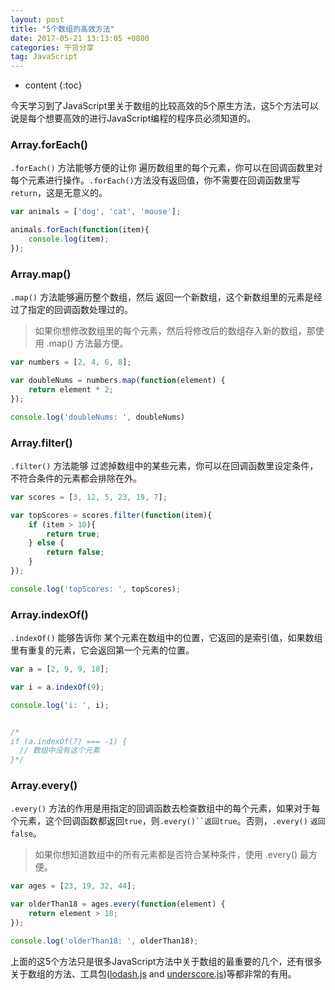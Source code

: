 ```yaml
---
layout: post
title: "5个数组的高效方法"
date: 2017-05-21 13:13:05 +0800
categories: 干货分享
tag: JavaScript
---
```


* content
{:toc}

今天学习到了JavaScript里关于数组的比较高效的5个原生方法，这5个方法可以说是每个想要高效的进行JavaScript编程的程序员必须知道的。<!-- more -->

### Array.forEach()

`.forEach()` 方法能够方便的让你 遍历数组里的每个元素，你可以在回调函数里对每个元素进行操作。`.forEach()`方法没有返回值，你不需要在回调函数里写`return`，这是无意义的。

```js
var animals = ['dog', 'cat', 'mouse'];

animals.forEach(function(item){
    console.log(item);
});
```

### Array.map()

`.map()` 方法能够遍历整个数组，然后 返回一个新数组，这个新数组里的元素是经过了指定的回调函数处理过的。

> 如果你想修改数组里的每个元素，然后将修改后的数组存入新的数组，那使用 .map() 方法最方便。

```js
var numbers = [2, 4, 6, 8];

var doubleNums = numbers.map(function(element) {
    return element * 2;
});

console.log('doubleNums: ', doubleNums)
```

### Array.filter()

`.filter()` 方法能够 过滤掉数组中的某些元素，你可以在回调函数里设定条件，不符合条件的元素都会排除在外。

````js
var scores = [3, 12, 5, 23, 19, 7];

var topScores = scores.filter(function(item){
    if (item > 10){
        return true;
    } else {
        return false;
    }
});

console.log('topScores: ', topScores);
````

### Array.indexOf()

`.indexOf()` 能够告诉你 某个元素在数组中的位置，它返回的是索引值，如果数组里有重复的元素，它会返回第一个元素的位置。

````js
var a = [2, 9, 9, 18];

var i = a.indexOf(9);

console.log('i: ', i);


/*
if (a.indexOf(7) === -1) {
  // 数组中没有这个元素
}*/
````

### Array.every()

`.every()` 方法的作用是用指定的回调函数去检查数组中的每个元素，如果对于每个元素，这个回调函数都返回`true`，则`.every()``返回true`。否则，`.every()` `返回false`。

> 如果你想知道数组中的所有元素都是否符合某种条件，使用 .every() 最方便。

````js
var ages = [23, 19, 32, 44];

var olderThan18 = ages.every(function(element) {
    return element > 18;
});

console.log('olderThan18: ', olderThan18);
````

上面的这5个方法只是很多JavaScript方法中关于数组的最重要的几个，还有很多关于数组的方法、工具包([lodash.js](https://lodash.com/) and [underscore.js](http://underscorejs.org/))等都非常的有用。
